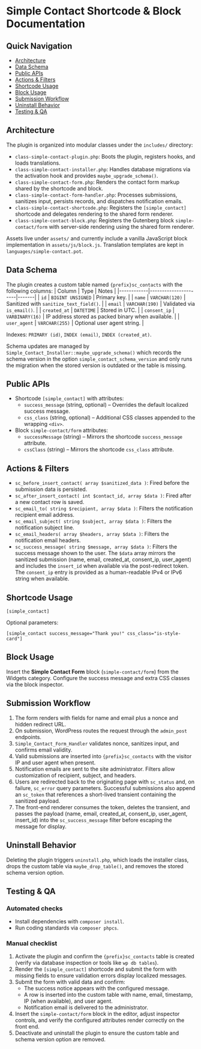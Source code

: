 # Simple Contact Shortcode & Block Documentation

## Quick Navigation
- [Architecture](#architecture)
- [Data Schema](#data-schema)
- [Public APIs](#public-apis)
- [Actions & Filters](#actions--filters)
- [Shortcode Usage](#shortcode-usage)
- [Block Usage](#block-usage)
- [Submission Workflow](#submission-workflow)
- [Uninstall Behavior](#uninstall-behavior)
- [Testing & QA](#testing--qa)

## Architecture
The plugin is organized into modular classes under the `includes/` directory:
- `class-simple-contact-plugin.php`: Boots the plugin, registers hooks, and loads translations.
- `class-simple-contact-installer.php`: Handles database migrations via the activation hook and provides `maybe_upgrade_schema()`.
- `class-simple-contact-form.php`: Renders the contact form markup shared by the shortcode and block.
- `class-simple-contact-form-handler.php`: Processes submissions, sanitizes input, persists records, and dispatches notification emails.
- `class-simple-contact-shortcode.php`: Registers the `[simple_contact]` shortcode and delegates rendering to the shared form renderer.
- `class-simple-contact-block.php`: Registers the Gutenberg block `simple-contact/form` with server-side rendering using the shared form renderer.

Assets live under `assets/` and currently include a vanilla JavaScript block implementation in `assets/js/block.js`. Translation templates are kept in `languages/simple-contact.pot`.

## Data Schema
The plugin creates a custom table named `{prefix}sc_contacts` with the following columns:
| Column     | Type                 | Notes |
|------------|----------------------|-------|
| `id`       | `BIGINT UNSIGNED`    | Primary key. |
| `name`     | `VARCHAR(120)`       | Sanitized with `sanitize_text_field()`. |
| `email`    | `VARCHAR(190)`       | Validated via `is_email()`. |
| `created_at` | `DATETIME`         | Stored in UTC. |
| `consent_ip` | `VARBINARY(16)`    | IP address stored as packed binary when available. |
| `user_agent` | `VARCHAR(255)`     | Optional user agent string. |

Indexes: `PRIMARY (id)`, `INDEX (email)`, `INDEX (created_at)`.

Schema updates are managed by `Simple_Contact_Installer::maybe_upgrade_schema()` which records the schema version in the option `simple_contact_schema_version` and only runs the migration when the stored version is outdated or the table is missing.

## Public APIs
- Shortcode `[simple_contact]` with attributes:
  - `success_message` (string, optional) – Overrides the default localized success message.
  - `css_class` (string, optional) – Additional CSS classes appended to the wrapping `<div>`.
- Block `simple-contact/form` attributes:
  - `successMessage` (string) – Mirrors the shortcode `success_message` attribute.
  - `cssClass` (string) – Mirrors the shortcode `css_class` attribute.

## Actions & Filters
- `sc_before_insert_contact( array $sanitized_data )`: Fired before the submission data is persisted.
- `sc_after_insert_contact( int $contact_id, array $data )`: Fired after a new contact row is saved.
- `sc_email_to( string $recipient, array $data )`: Filters the notification recipient email address.
- `sc_email_subject( string $subject, array $data )`: Filters the notification subject line.
- `sc_email_headers( array $headers, array $data )`: Filters the notification email headers.
- `sc_success_message( string $message, array $data )`: Filters the success message shown to the user. The `$data` array mirrors the sanitized submission (name, email, created_at, consent_ip, user_agent) and includes the `insert_id` when available via the post-redirect token. The `consent_ip` entry is provided as a human-readable IPv4 or IPv6 string when available.

## Shortcode Usage
```
[simple_contact]
```
Optional parameters:
```
[simple_contact success_message="Thank you!" css_class="is-style-card"]
```

## Block Usage
Insert the **Simple Contact Form** block (`simple-contact/form`) from the Widgets category. Configure the success message and extra CSS classes via the block inspector.

## Submission Workflow
1. The form renders with fields for name and email plus a nonce and hidden redirect URL.
2. On submission, WordPress routes the request through the `admin_post` endpoints.
3. `Simple_Contact_Form_Handler` validates nonce, sanitizes input, and confirms email validity.
4. Valid submissions are inserted into `{prefix}sc_contacts` with the visitor IP and user agent when present.
5. Notification emails are sent to the site administrator. Filters allow customization of recipient, subject, and headers.
6. Users are redirected back to the originating page with `sc_status` and, on failure, `sc_error` query parameters. Successful submissions also append an `sc_token` that references a short-lived transient containing the sanitized payload.
7. The front-end renderer consumes the token, deletes the transient, and passes the payload (name, email, created_at, consent_ip, user_agent, insert_id) into the `sc_success_message` filter before escaping the message for display.

## Uninstall Behavior
Deleting the plugin triggers `uninstall.php`, which loads the installer class, drops the custom table via `maybe_drop_table()`, and removes the stored schema version option.

## Testing & QA

### Automated checks
- Install dependencies with `composer install`.
- Run coding standards via `composer phpcs`.

### Manual checklist
1. Activate the plugin and confirm the `{prefix}sc_contacts` table is created (verify via database inspection or tools like `wp db tables`).
2. Render the `[simple_contact]` shortcode and submit the form with missing fields to ensure validation errors display localized messages.
3. Submit the form with valid data and confirm:
   - The success notice appears with the configured message.
   - A row is inserted into the custom table with name, email, timestamp, IP (when available), and user agent.
   - Notification email is delivered to the administrator.
4. Insert the `simple-contact/form` block in the editor, adjust inspector controls, and verify the configured attributes render correctly on the front end.
5. Deactivate and uninstall the plugin to ensure the custom table and schema version option are removed.
